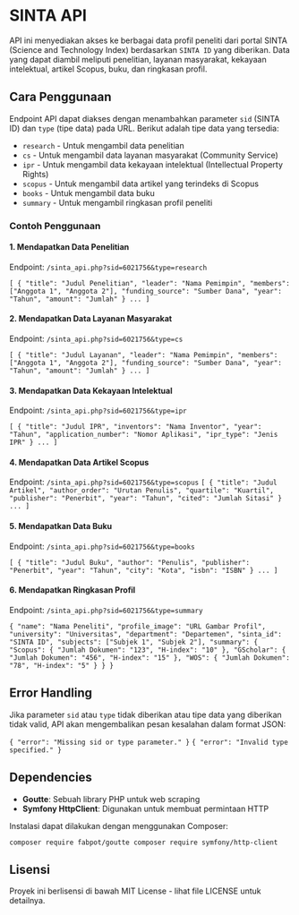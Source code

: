 
# SINTA API

API ini menyediakan akses ke berbagai data profil peneliti dari portal SINTA (Science and Technology Index) berdasarkan `SINTA ID` yang diberikan. Data yang dapat diambil meliputi penelitian, layanan masyarakat, kekayaan intelektual, artikel Scopus, buku, dan ringkasan profil.

## Cara Penggunaan

Endpoint API dapat diakses dengan menambahkan parameter `sid` (SINTA ID) dan `type` (tipe data) pada URL. Berikut adalah tipe data yang tersedia:

-   `research` - Untuk mengambil data penelitian
-   `cs` - Untuk mengambil data layanan masyarakat (Community Service)
-   `ipr` - Untuk mengambil data kekayaan intelektual (Intellectual Property Rights)
-   `scopus` - Untuk mengambil data artikel yang terindeks di Scopus
-   `books` - Untuk mengambil data buku
-   `summary` - Untuk mengambil ringkasan profil peneliti

### Contoh Penggunaan

#### 1. Mendapatkan Data Penelitian

Endpoint: `/sinta_api.php?sid=6021756&type=research`

`[
    {
        "title": "Judul Penelitian",
        "leader": "Nama Pemimpin",
        "members": ["Anggota 1", "Anggota 2"],
        "funding_source": "Sumber Dana",
        "year": "Tahun",
        "amount": "Jumlah"
    }
    ...
]` 

#### 2. Mendapatkan Data Layanan Masyarakat

Endpoint: `/sinta_api.php?sid=6021756&type=cs`

`[
    {
        "title": "Judul Layanan",
        "leader": "Nama Pemimpin",
        "members": ["Anggota 1", "Anggota 2"],
        "funding_source": "Sumber Dana",
        "year": "Tahun",
        "amount": "Jumlah"
    }
    ...
]` 

#### 3. Mendapatkan Data Kekayaan Intelektual

Endpoint: `/sinta_api.php?sid=6021756&type=ipr`

``[
    {
        "title": "Judul IPR",
        "inventors": "Nama Inventor",
        "year": "Tahun",
        "application_number": "Nomor Aplikasi",
        "ipr_type": "Jenis IPR"
    }
    ...
]``

#### 4. Mendapatkan Data Artikel Scopus

Endpoint: `/sinta_api.php?sid=6021756&type=scopus`
``[
    {
        "title": "Judul Artikel",
        "author_order": "Urutan Penulis",
        "quartile": "Kuartil",
        "publisher": "Penerbit",
        "year": "Tahun",
        "cited": "Jumlah Sitasi"
    }
    ...
]`` 

#### 5. Mendapatkan Data Buku

Endpoint: `/sinta_api.php?sid=6021756&type=books`

``[
    {
        "title": "Judul Buku",
        "author": "Penulis",
        "publisher": "Penerbit",
        "year": "Tahun",
        "city": "Kota",
        "isbn": "ISBN"
    }
    ...
]`` 

#### 6. Mendapatkan Ringkasan Profil

Endpoint: `/sinta_api.php?sid=6021756&type=summary`

`{
    "name": "Nama Peneliti",
    "profile_image": "URL Gambar Profil",
    "university": "Universitas",
    "department": "Departemen",
    "sinta_id": "SINTA ID",
    "subjects": ["Subjek 1", "Subjek 2"],
    "summary": {
        "Scopus": {
            "Jumlah Dokumen": "123",
            "H-index": "10"
        },
        "GScholar": {
            "Jumlah Dokumen": "456",
            "H-index": "15"
        },
        "WOS": {
            "Jumlah Dokumen": "78",
            "H-index": "5"
        }
    }
}` 

## Error Handling

Jika parameter `sid` atau `type` tidak diberikan atau tipe data yang diberikan tidak valid, API akan mengembalikan pesan kesalahan dalam format JSON:

``{
    "error": "Missing sid or type parameter."
}`` 
``{
    "error": "Invalid type specified."
}``

## Dependencies

-   **Goutte**: Sebuah library PHP untuk web scraping
-   **Symfony HttpClient**: Digunakan untuk membuat permintaan HTTP

Instalasi dapat dilakukan dengan menggunakan Composer:

`composer require fabpot/goutte
composer require symfony/http-client` 

## Lisensi

Proyek ini berlisensi di bawah MIT License - lihat file LICENSE untuk detailnya.
